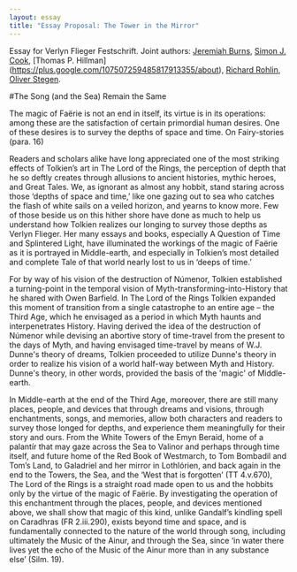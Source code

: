 ```yaml
---
layout: essay
title: "Essay Proposal: The Tower in the Mirror"
---
```

Essay for Verlyn Flieger Festschrift. Joint authors: [Jeremiah Burns](https://plus.google.com/+JeremiahBurns/about), [Simon J. Cook](https://plus.google.com/+simoncook/about), [Thomas P. Hillman] (https://plus.google.com/107507259485817913355/about), [Richard Rohlin](https://plus.google.com/+RichardRohlin/about), [Oliver Stegen](https://plus.google.com/+OliverStegen/about).

#The Song (and the Sea) Remain the Same

The magic of Faërie is not an end in itself, its virtue is in its operations: among these are the satisfaction of certain primordial human desires. One of these desires is to survey the depths of space and time.
On Fairy-stories (para. 16)

Readers and scholars alike have long appreciated one of the most striking effects of Tolkien’s art in The Lord of the Rings, the perception of depth that he so deftly creates through allusions to ancient histories, mythic heroes, and Great Tales.  We, as ignorant as almost any hobbit, stand staring across those ‘depths of space and time,’ like one gazing out to sea who catches the flash of white sails on a veiled horizon, and yearns to know more.  Few of those beside us on this hither shore have done as much to help us understand how Tolkien realizes our longing to survey those depths as Verlyn Flieger.  Her many essays and books, especially A Question of Time and Splintered Light, have illuminated the workings of the magic of Faërie as it is portrayed in Middle-earth, and especially in Tolkien’s most detailed and complete Tale of that world nearly lost to us in ‘deeps of time.’

For by way of his vision of the destruction of Númenor, Tolkien established a turning-point in the temporal vision of Myth-transforming-into-History that he shared with Owen Barfield.  In The Lord of the Rings Tolkien expanded this moment of transition from a single catastrophe to an entire age – the Third Age, which he envisaged as a period in which Myth haunts and interpenetrates History.  Having derived the idea of the destruction of Númenor while devising an abortive story of time-travel from the present to the days of Myth, and having envisaged time-travel by means of W.J. Dunne's theory of dreams, Tolkien proceeded to utilize Dunne's theory in order to realize his vision of a world half-way between Myth and History.  Dunne's theory, in other words, provided the basis of the 'magic' of Middle-earth.

In Middle-earth at the end of the Third Age, moreover, there are still many places, people, and devices that through dreams and visions, through enchantments, songs, and memories, allow both characters and readers to survey those longed for depths, and experience them meaningfully for their story and ours.  From the White Towers of the Emyn Beraid, home of a palantír that may gaze across the Sea to Valinor and perhaps through time itself, and future home of the Red Book of Westmarch, to Tom Bombadil and Tom’s Land, to Galadriel and her mirror in Lothlórien, and back again in the end to the Towers, the Sea, and the ‘West that is forgotten’ (TT 4.v.670), The Lord of the Rings is a straight road made open to us and the hobbits only by the virtue of the magic of Faërie.  By investigating the operation of this enchantment through the places, people, and devices mentioned above, we shall show that magic of this kind, unlike Gandalf’s kindling spell on Caradhras (FR 2.iii.290), exists beyond time and space, and is fundamentally connected to the nature of the world through song, including ultimately the Music of the Ainur, and through the Sea, since ‘in water there lives yet the echo of the Music of the Ainur more than in any substance else’ (Silm. 19). 

